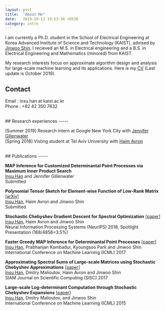 ```yaml
---
layout: post
title:  "About Me"
date:   2019-10-12 19:53:36 +0530
category: intro
---
```


I am currently a Ph.D. student in the School of Electrical Engineering at Korea Advanced Institute of Science and Technology (KAIST), advised by [Jinwoo Shin]. I recieved an M.S. in Electrical engineering and a B.S. in Electrical Engineering and Mathematics (minored) from KAIST.  

My research interests focus on approximate algorithm design and analysis for large-scale machine learning and its applications. Here is my [CV] (Last update is October 2019).

## Contact
Email : insu.han at kaist.ac.kr <br/>
Phone : +82 42 350 7632

[Jinwoo Shin]: http://alinlab.kaist.ac.kr/shin.html
[CV]: https://www.dropbox.com/s/1n6iunuus8yx6ly/insuhan_resume.pdf?dl=0

<br/>
## Research experiences
-----

[Summer 2019] Research intern at Google New York City with [Jennifer Gillenwater] <br/>
[Spring 2018] Visting student at Tel Aviv University with [Haim Avron]


[Jennifer Gillenwater]: http://jgillenw.com/
[Haim Avron]: http://www.math.tau.ac.il/~haimav/

<br/>
## Publications
-----

**MAP Inference for Customized Determinantal Point Processes via Maximum Inner Product Search** <br/>
<U>Insu Han</U> and Jennifer Gillenwater <br/>
Submitted
<br/>

**Polynomial Tensor Sketch for Element-wise Function of Low-Rank Matrix** [[arXiv][1]]<br/>
<U>Insu Han</U>, Haim Avron and Jinwoo Shin <br/>
Submitted
<br/>

**Stochastic Chebyshev Gradient Descent for Spectral Optimization** [[paper][2]]<br/>
<U>Insu Han</U>, Haim Avron and Jinwoo Shin <br/>
Neural Information Processing Systems (NeurIPS) 2018, Spotlight Presentation (168/4856=3.5%)

**Faster Greedy MAP Inference for Determinantal Point Processes** [[paper][3]]<br/>
<U>Insu Han</U>, Prabhanjan Kambadur, Kyoungsoo Park and Jinwoo Shin <br/>
International Conference on Machine Learning (ICML) 2017

**Approximating Spectral Sums of Large-scale Matrices using Stochastic Chebyshev Approximations** [[paper][4]]<br/>
<U>Insu Han</U>, Dmitry Malioutov, Haim Avron and Jinwoo Shin <br/>
SIAM Journal on Scientific Computing (SISC) 2017

**Large-scale Log-determinant Computation through Stochastic Chebyshev Expansions** [[paper][5]]<br/>
<U>Insu Han</U>, Dmitry Malioutov, and Jinwoo Shin <br/>
International Conference on Machine Learning (ICML) 2015

[1]: https://arxiv.org/pdf/1905.11616.pdf
[2]: https://papers.nips.cc/paper/7968-stochastic-chebyshev-gradient-descent-for-spectral-optimization.pdf
[3]: http://proceedings.mlr.press/v70/han17a/han17a.pdf
[4]: https://epubs.siam.org/doi/pdf/10.1137/16M1078148
[5]: http://proceedings.mlr.press/v37/hana15.pdf

